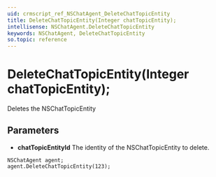```yaml
---
uid: crmscript_ref_NSChatAgent_DeleteChatTopicEntity
title: DeleteChatTopicEntity(Integer chatTopicEntity);
intellisense: NSChatAgent.DeleteChatTopicEntity
keywords: NSChatAgent, DeleteChatTopicEntity
so.topic: reference
---
```


# DeleteChatTopicEntity(Integer chatTopicEntity);

Deletes the NSChatTopicEntity
 
## Parameters

* **chatTopicEntityId** The identity of the NSChatTopicEntity to delete.

```crmscript
NSChatAgent agent;
agent.DeleteChatTopicEntity(123);
```


